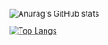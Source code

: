 ![Anurag's GitHub stats](https://github-readme-stats.vercel.app/api?username=anuraghazra&show_icons=true&theme=radical)

[![Top Langs](https://github-readme-stats.vercel.app/api/top-langs/?username=Sv163Sam&layout=compact&theme=vision-friendly-dark)](https://github.com/anuraghazra/github-readme-stats)
